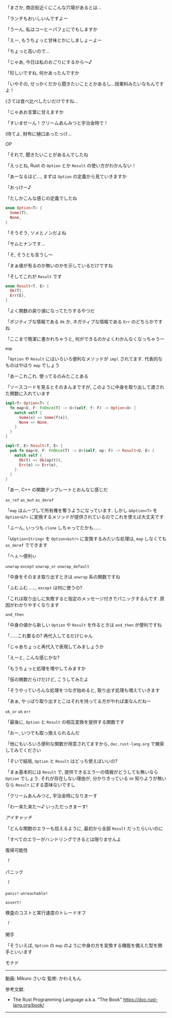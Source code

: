 「まさか, 商店街近くにこんな穴場があるとは…

「ランチもおいしいんですよー

「うーん, 私はコーヒーパフェにでもしますか

「えー, もうちょっと甘味とかにしましょーよー

「ちょっと高いので…

「じゃあ, 今日は私のおごりにするから〜♪

「珍しいですね, 何かあったんですか

「いやその, せっかくだから聞きたいこととかあるし…授業料みたいなもんですよ！

(さては食べ比べしたいだけですね…

「じゃあお言葉に甘えますか

「すいませーん！クリームあんみつと宇治金時で！

(待てよ, 財布に樋口あったっけ…

*OP*

「それで, 聞きたいことがあるんでしたね

「えっとね, Rust の `Option` とか `Result` の使い方がわかんない！

「あーなるほど…, まずは `Option` の定義から見ていきますか

「おっけー♪


「たしかこんな感じの定義でしたね

```rust
enum Option<T> {
  Some(T),
  None,
}
```

「そうそう, ソメとノンだよね

「サムとナンです…

「そ, そうとも言うし〜

「まぁ値が有るのか無いのかを示しているだけですね


「そしてこれが `Result` です

```rust
enum Result<T, E> {
  Ok(T),
  Err(E),
}
```

「よく関数の戻り値になってたりするやつだ

「ポジティブな情報である `Ok` か, ネガティブな情報である `Err` のどちらかですね

「ここまで簡潔に書かれちゃうと, 何ができるのかよくわかんなくなっちゃうー


`map`

「`Option` や `Result` にはいろいろ便利なメソッドが `impl` されてます. 代表的なものはやはり `map` でしょう

「あーこれこれ. 使ってるのみたことある

「ソースコードを見るとそのまんまですが, このように中身を取り出して渡された関数に入れています

```rust
impl<T> Option<T> {
  fn map<U, F: FnOnce(T) -> U>(self, f: F) -> Option<U> {
    match self {
      Some(x) => Some(f(x)),
      None => None,
    }
  }
}

impl<T, E> Result<T, E> {
  pub fn map<U, F: FnOnce(T) -> U>(self, op: F) -> Result<U, E> {
    match self {
      Ok(t) => Ok(op(t)),
      Err(e) => Err(e),
    }
  }
}
```

「あー, C++ の関数テンプレートとおんなじ感じだ

`as_ref` `as_mut` `as_deref`

「`map` はムーブして所有権を奪うようになっています. しかし `&Option<T>` を `Option<&T>` に変換するメソッドが提供されているのでこれを使えば大丈夫です

「ふーん, いっつも `clone` しちゃってたかも……

「`&Option<String>` を `Option<&str>` に変換するみたいな処理は, `map` しなくても `as_deref` でできます

「へぇ〜便利ぃ

`unwrap` `except` `unwrap_or` `unwrap_default`

「中身をそのまま取り出すときは `unwrap` 系の関数ですね

「ふむふむ……, `except` は何に使うの?

「これは取り出しに失敗すると指定のメッセージ付きでパニックするんです. 原因がわかりやすくなります

`and_then`

「中身の値から新しい `Option` や `Result` を作るときは `and_then` が便利ですね

「……これ要るの? 再代入してるだけじゃん

「じゃあちょっと再代入で表現してみましょうか

「えーと, こんな感じかな?

「もうちょっと処理を増やしてみますか

「仮の関数だらけだけど, こうしてみたよ

「そうやっていろんな処理をつなぎ始めると, 取り出す処理も増えていきます

「あぁ, やっぱり取り出すとこはそれを持ってる方がやれば楽なんだねー

`ok_or` `ok` `err`

「最後に, `Option` と `Result` の相互変換を提供する関数です

「おー, いつでも取っ換えられるんだ


「他にもいろいろ便利な関数が用意されてますから, `doc.rust-lang.org` で検索してみてください

「そいで結局, `Option` と `Result` はどっち使えばいいの?

「まぁ基本的には `Result` で, 提供できるエラーの情報がどうしても無いなら `Option` でしょう. それが存在しない理由が, 分かりきっている or 知りようが無いなら `Result` にする意味ないですし

「クリームあんみつと, 宇治金時になりまーす

「わー来た来た〜♪ いっただっきまーす!

*アイキャッチ*

「どんな関数のエラーも拾えるように, 最初から全部 `Result` だったらいいのに

「すべてのエラーがハンドリングできるとは限りませんよ

復帰可能性

「

パニック

「

`panic!` `unreachable!`


`assert!`

検査のコストと実行速度のトレードオフ

「

関手

「そういえば, `Option` の `map` のように中身の方を変換する機能を備えた型を関手といいます

モナド

---

動画: Mikuro さいな
監修: かわえもん

参考文献:

- The Rust Programming Language a.k.a. "The Book" https://doc.rust-lang.org/book/

---
